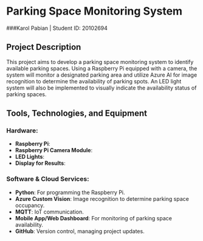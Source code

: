 # Parking Space Monitoring System
###Karol Pabian | Student ID: 20102694

## Project Description
This project aims to develop a parking space monitoring system to identify available parking spaces. Using a Raspberry Pi equipped with a camera, the system will monitor a designated parking area and utilize Azure AI for image recognition to determine the availability of parking spots. An LED light system will also be implemented to visually indicate the availability status of parking spaces.

## Tools, Technologies, and Equipment

### Hardware:
- **Raspberry Pi**:
- **Raspberry Pi Camera Module**:
- **LED Lights**:
- **Display for Results**:

### Software & Cloud Services:
- **Python**: For programming the Raspberry Pi.
- **Azure Custom Vision**: Image recognition to determine parking space occupancy.
- **MQTT**: IoT communication.
- **Mobile App/Web Dashboard**: For monitoring of parking space availability.
- **GitHub**: Version control, managing project updates.
